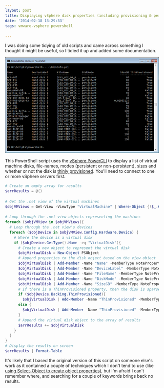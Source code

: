 ```yaml
---
layout: post
title: Displaying vSphere disk properties (including provisioning & persistence)
date: '2014-02-18 13:29:33'
tags: vmware-vsphere powershell

---
```



I was doing some tidying of old scripts and came across something I thought it might be useful, so I tidied it up and added some documentation.

![Screenshot showing results of script](/assets/DiskInformation.png)

This PowerShell script uses the [vSphere PowerCLI](https://www.vmware.com/support/developer/PowerCLI/index.html) to display a list of virtual machine disks, file-names, modes (persistent or non-persistent), sizes and whether or not the disk is [thinly provisioned](https://www.vmware.com/products/vsphere/features/storage-thin-provisioning.html). You'll need to connect to one or more vSphere servers first.

```powershell
# Create an empty array for results
$arrResults = @()

# Get the .net view of the virtual machines
$objVMViews = Get-View -ViewType "VirtualMachine" | Where-Object {!$_.Config.Template}

# Loop through the .net view objects representing the machines
foreach ($objVMView in $objVMViews){
  # Loop through the .net view's devices
  foreach ($objDevice in $objVMView.Config.Hardware.Device) {
    # Where the device is a virtual disk
    if ($objDevice.GetType().Name -eq "VirtualDisk"){
      # Create a new object to represent the virtual disk
      $objVirtualDisk = New-Object PSObject
      # Append properties to the disk object based on the view object
      $objVirtualDisk | Add-Member -Name "Name" -MemberType NoteProperty -Value $objVMView.Name
      $objVirtualDisk | Add-Member -Name "DeviceLabel" -MemberType NoteProperty -Value $objDevice.DeviceInfo.Label
      $objVirtualDisk | Add-Member -Name "FileName" -MemberType NoteProperty -Value $objDevice.Backing.FileName
      $objVirtualDisk | Add-Member -Name "DiskMode" -MemberType NoteProperty -Value $objDevice.Backing.DiskMode
      $objVirtualDisk | Add-Member -Name "SizeGB" -MemberType NoteProperty -Value ($objDevice.CapacityInKB / 1024 / 1024)
      # If there is a ThinProvisioned property, then the disk is sparse
      if ($objDevice.Backing.ThinProvisioned){
        $objVirtualDisk | Add-Member -Name "ThinProvisioned" -MemberType NoteProperty -Value $True}
      else {
        $objVirtualDisk | Add-Member -Name "ThinProvisioned" -MemberType NoteProperty -Value $False
      }
      # Append the virtual disk object to the array of results
      $arrResults += $objVirtualDisk
    }
  }
}
# Display the results on screen
$arrResults | Format-Table
```

It's likely that I based the original version of this script on someone else's work as it contained a couple of techniques which I don't tend to use (like [using Select-Object to create object properties](http://blogs.msdn.com/b/mediaandmicrocode/archive/2008/11/26/microcode-powershell-scripting-tricks-select-object-note-properties-vs-add-member-script-properties.aspx)), but I'm afraid I can't remember where, and searching for a couple of keywords brings back no results.